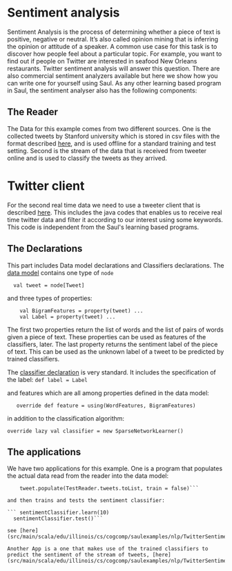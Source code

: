 # Sentiment analysis

Sentiment Analysis is the process of determining whether a piece of text is positive, negative or neutral. It’s also called opinion mining that is inferring the opinion or attitude of a speaker.
A common use case for this task is to discover how people feel about a particular topic.
For example, you want to find out if people on Twitter are interested in seafood  New Orleans restaurants.
Twitter sentiment analysis will answer this question. There are also commercial sentiment analyzers available but here we show how you can write one for yourself using Saul.
As any other learning based program in Saul, the sentiment analyser also has the following components:

## The Reader
The Data for this example comes from two different sources. One is the collected tweets by Stanford university which is stored in csv files with the format described [here](/src/main/scala/edu/illinois/cs/cogcomp/saulexamples/nlp/TwitterSentimentAnalysis/DataFormat.txt),
and is used offline for a standard training and test setting. Second is the stream of the data that is received from tweeter online and is used to classify the tweets as they arrived.

# Twitter client
For the second real time data we need to use a tweeter client that is described [here](/src/main/scala/edu/illinois/cs/cogcomp/saulexamples/nlp/TwitterSentimentAnalysis/TwiterClient.md).
This includes the java codes that enables us to receive real time twitter data and filter it according to our interest using some keywords. This code is independent from the Saul's learning based programs.

## The Declarations
This part includes Data model declarations and Classifiers declarations.
The [data model](/src/main/scala/edu/illinois/cs/cogcomp/saulexamples/nlp/TwitterSentimentAnalysis/twitterDataModel.scala) contains one type of `node`

```  val tweet = node[Tweet]```

and three types of properties:

 ``` val WordFeatures = property(tweet) ...
     val BigramFeatures = property(tweet) ...
     val Label = property(tweet) ...
 ```
The first two properties return the list of words and the list of pairs of words given a piece of text. These properties can be used
as features of the classifiers, later.
The last property returns the sentiment label of the piece of text. This can be used as the unknown label of a tweet to be predicted by trained classifiers.

The [classifier declaration](src/main/scala/edu/illinois/cs/cogcomp/saulexamples/nlp/TwitterSentimentAnalysis/twitterClassifiers.scala) is very standard.
It includes the specification of the label:
 ```def label = Label```

 and features which are all among properties defined in the data model:

 ```   override def feature = using(WordFeatures, BigramFeatures)```

 in addition to the classification algorithm:

 ``` override lazy val classifier = new SparseNetworkLearner() ```

## The applications
We have two applications for this example. One is a program that populates the actual data read from the reader into the data model:

 ``` tweet.populate(TrainReader.tweets.toList)
     tweet.populate(TestReader.tweets.toList, train = false)```

 and then trains and tests the sentiment classifier:

 ``` sentimentClassifier.learn(10)
   sentimentClassifier.test()```

see [here](src/main/scala/edu/illinois/cs/cogcomp/saulexamples/nlp/TwitterSentimentAnalysis/SentimentApp.scala).

Another App is a one that makes use of the trained classifiers to predict the sentiment of the stream of tweets, [here](src/main/scala/edu/illinois/cs/cogcomp/saulexamples/nlp/TwitterSentimentAnalysis/twitterStreamApp.scala).



